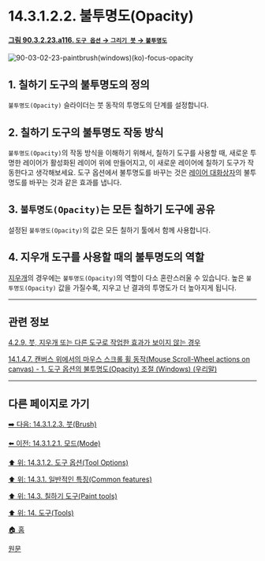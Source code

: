# 14.3.1.2.2. 불투명도(Opacity)

<a id="90-03-02-23-a116"></a>

#### [그림 90.3.2.23.a116. `도구 옵션` → `그리기 붓` → `불투명도`](./90-03-02-23-paintbrush.md#90-03-02-23-a116)
![90-03-02-23-paintbrush(windows)(ko)-focus-opacity](https://github.com/wonder13662/gimp/assets/15767104/35832f48-b148-4cc1-8643-0e0fd9d0ec2f)

## 1. 칠하기 도구의 불투명도의 정의
`불투명도(Opacity)` 슬라이더는 붓 동작의 투명도의 단계를 설정합니다.

## 2. 칠하기 도구의 불투명도 작동 방식
`불투명도(Opacity)`의 작동 방식을 이해하기 위해서, 칠하기 도구를 사용할 때, 새로운 투명한 레이어가 활성화된 레이어 위에 만들어지고, 이 새로운 레이어에 칠하기 도구가 작동한다고 생각해보세요. 도구 옵션에서 불투명도를 바꾸는 것은 [레이어 대화상자](./15-02-01-00-layers-dialog.md)의 불투명도를 바꾸는 것과 같은 효과를 냅니다.

## 3. `불투명도(Opacity)`는 모든 칠하기 도구에 공유 
설정된 `불투명도(Opacity)`의 값은 모든 칠하기 툴에서 함께 사용합니다. 

## 4. 지우개 도구를 사용할 때의 불투명도의 역할
[지우개](./14-03-09-00-eraser.md)의 경우에는 `불투명도(Opacity)`의 역할이 다소 혼란스러울 수 있습니다. 높은 `불투명도(Opacity)` 값을 가질수록, 지우고 난 결과의 투명도가 더 높아지게 됩니다.

***

## 관련 정보

[4.2.9. 붓, 지우개 또는 다른 도구로 작업한 효과가 보이지 않는 경우](./04-02-09-no-visible-effect-when-trying-to-use-a-brush-eraser-or-other-tool.md)

[14.1.4.7. 캔버스 위에서의 마우스 스크롤 휠 동작(Mouse Scroll-Wheel actions on canvas) - 1. 도구 옵션의 불투명도(Opacity) 조절 (Windows) (우리말)](./14-01-04-07-mouse_scroll_wheel_actions_on_canvas.md#14-01-04-07-s1)

***

## 다른 페이지로 가기

[➡️ 다음: 14.3.1.2.3. 붓(Brush)](./14-03-01-02-03-brush.md)

[⬅️ 이전: 14.3.1.2.1. 모드(Mode)](./14-03-01-02-01-mode.md)

[⬆️ 위: 14.3.1.2. 도구 옵션(Tool Options)](./14-03-01-02-00-tool_options.md)

[⬆️ 위: 14.3.1. 일반적인 특징(Common features)](./14-03-01-00-common-features.md)

[⬆️ 위: 14.3. 칠하기 도구(Paint tools)](./14-03-00-paint-tools.md)

[⬆️ 위: 14. 도구(Tools)](./14-00-tools.md)

[🏠 홈](./00-home.md)

[원문](https://docs.gimp.org/2.10/ko/gimp-tools-paint.html#)
